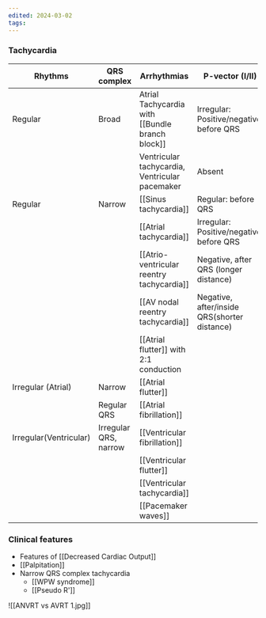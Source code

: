 ```yaml
---
edited: 2024-03-02
tags:
---
```


### Tachycardia

| Rhythms                | QRS complex           | Arrhythmias                                                         | P-vector (I/II)                              | Onset/disappearance |
| ---------------------- | --------------------- | ------------------------------------------------------------------- | -------------------------------------------- | ------------------- |
| Regular                | Broad                 | Atrial Tachycardia with [[Bundle branch block]]<br>                 | Irregular: Positive/negative, before QRS     | Sudden              |
|                        |                       | Ventricular tachycardia, Ventricular pacemaker                      | Absent                                       |                     |
| Regular                | Narrow                | [[Sinus tachycardia]]                                               | Regular: before QRS                          | Gradual             |
|                        |                       | [[Atrial tachycardia]]                                              | Irregular: Positive/negative, before QRS     | Sudden              |
|                        |                       | [[Atrio-ventricular reentry tachycardia]]                           | Negative, after QRS (longer distance)        |                     |
|                        |                       | [[AV nodal reentry tachycardia]]                                    | Negative, after/inside QRS(shorter distance) |                     |
|                        |                       | [[Atrial flutter]] with 2:1<font color="#646a73"> </font>conduction |                                              |                     |
| Irregular (Atrial)     | Narrow                | [[Atrial flutter]]                                                  |                                              |                     |
|                        | Regular QRS           | [[Atrial fibrillation]]                                             |                                              |                     |
| Irregular(Ventricular) | Irregular QRS, narrow | [[Ventricular fibrillation]]                                        |                                              |                     |
|                        |                       | [[Ventricular flutter]]                                             |                                              |                     |
|                        |                       | [[Ventricular tachycardia]]                                         |                                              |                     |
|                        |                       | [[Pacemaker waves]]                                                 |                                              |                     |
### Clinical features
- Features of [[Decreased Cardiac Output]]
- [[Palpitation]] 
- Narrow QRS complex tachycardia
	- [[WPW syndrome]] 
	- [[Pseudo R']]

![[ANVRT vs AVRT 1.jpg]]



